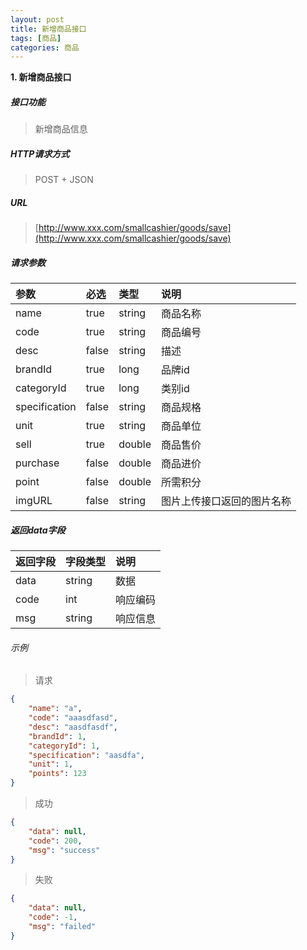 ```yaml
---
layout: post
title: 新增商品接口
tags: [商品]
categories: 商品 
---
```

**1\. 新增商品接口**
##### 接口功能
> 新增商品信息

##### HTTP请求方式
> POST + JSON

##### URL
> [http://www.xxx.com/smallcashier/goods/save](http://www.xxx.com/smallcashier/goods/save)

##### 请求参数

|参数|必选|类型|说明|
|:---|:---|:---|:---|
|name|true|string|商品名称|
|code|true|string|商品编号|
|desc|false|string|描述|
|brandId|true|long|品牌id|
|categoryId|true|long|类别id|
|specification|false|string|商品规格|
|unit|true|string|商品单位|
|sell|true|double|商品售价|
|purchase|false|double|商品进价|
|point|false|double|所需积分|
|imgURL|false|string|图片上传接口返回的图片名称|

##### 返回data字段

|返回字段|字段类型|说明|
|:---|:---|:---|
|data|string|数据|
|code|int|响应编码|
|msg|string|响应信息|

###### 示例
> 请求
``` json
{
    "name": "a",
    "code": "aaasdfasd",
    "desc": "aasdfasdf",
    "brandId": 1,
    "categoryId": 1,
    "specification": "aasdfa",
    "unit": 1,
    "points": 123
}
```
> 成功
``` json
{
    "data": null,
    "code": 200,
    "msg": "success"
}
```
> 失败
``` json
{
    "data": null,
    "code": -1,
    "msg": "failed"
}
```